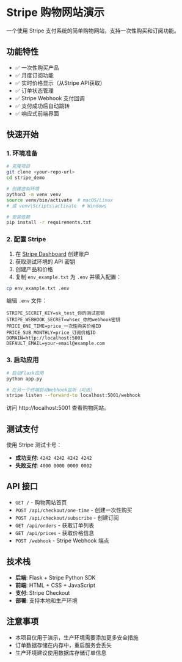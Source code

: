 # Stripe 购物网站演示

一个使用 Stripe 支付系统的简单购物网站，支持一次性购买和订阅功能。

## 功能特性

- ✅ 一次性购买产品
- ✅ 月度订阅功能  
- ✅ 实时价格显示（从Stripe API获取）
- ✅ 订单状态管理
- ✅ Stripe Webhook 支付回调
- ✅ 支付成功后自动跳转
- ✅ 响应式前端界面

## 快速开始

### 1. 环境准备

```bash
# 克隆项目
git clone <your-repo-url>
cd stripe_demo

# 创建虚拟环境
python3 -m venv venv
source venv/bin/activate  # macOS/Linux
# 或 venv\Scripts\activate  # Windows

# 安装依赖
pip install -r requirements.txt
```

### 2. 配置 Stripe

1. 在 [Stripe Dashboard](https://dashboard.stripe.com/) 创建账户
2. 获取测试环境的 API 密钥
3. 创建产品和价格
4. 复制 `env_example.txt` 为 `.env` 并填入配置：

```bash
cp env_example.txt .env
```

编辑 `.env` 文件：
```
STRIPE_SECRET_KEY=sk_test_你的测试密钥
STRIPE_WEBHOOK_SECRET=whsec_你的webhook密钥
PRICE_ONE_TIME=price_一次性购买价格ID
PRICE_SUB_MONTHLY=price_订阅价格ID
DOMAIN=http://localhost:5001
DEFAULT_EMAIL=your-email@example.com
```

### 3. 启动应用

```bash
# 启动Flask应用
python app.py

# 在另一个终端启动Webhook监听（可选）
stripe listen --forward-to localhost:5001/webhook
```

访问 http://localhost:5001 查看购物网站。

## 测试支付

使用 Stripe 测试卡号：
- **成功支付**: `4242 4242 4242 4242`
- **失败支付**: `4000 0000 0000 0002`

## API 接口

- `GET /` - 购物网站首页
- `POST /api/checkout/one-time` - 创建一次性购买
- `POST /api/checkout/subscribe` - 创建订阅
- `GET /api/orders` - 获取订单列表
- `GET /api/prices` - 获取价格信息
- `POST /webhook` - Stripe Webhook 端点

## 技术栈

- **后端**: Flask + Stripe Python SDK
- **前端**: HTML + CSS + JavaScript
- **支付**: Stripe Checkout
- **部署**: 支持本地和生产环境

## 注意事项

- 本项目仅用于演示，生产环境需要添加更多安全措施
- 订单数据存储在内存中，重启服务会丢失
- 生产环境建议使用数据库存储订单信息